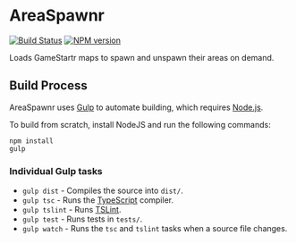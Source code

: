 # AreaSpawnr
[![Build Status](https://travis-ci.org/FullScreenShenanigans/AreaSpawnr.svg?branch=master)](https://travis-ci.org/FullScreenShenanigans/AreaSpawnr)
[![NPM version](https://badge.fury.io/js/areaspawnr.svg)](http://badge.fury.io/js/areaspawnr)

Loads GameStartr maps to spawn and unspawn their areas on demand.


## Build Process

AreaSpawnr uses [Gulp](http://gulpjs.com/) to automate building, which requires [Node.js](http://node.js.org).

To build from scratch, install NodeJS and run the following commands:

```
npm install
gulp
```

### Individual Gulp tasks

* `gulp dist` - Compiles the source into `dist/`. 
* `gulp tsc` - Runs the [TypeScript](https://typescriptlang.org/) compiler.
* `gulp tslint` - Runs [TSLint](https://github.com/palantir/tslint).
* `gulp test` - Runs tests in `tests/`. 
* `gulp watch` - Runs the `tsc` and `tslint` tasks when a source file changes.
